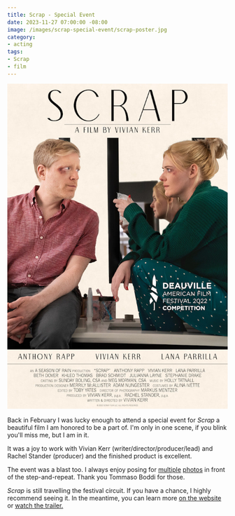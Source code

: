 ```yaml
---
title: Scrap - Special Event
date: 2023-11-27 07:00:00 -08:00
image: /images/scrap-special-event/scrap-poster.jpg
category:
- acting
tags:
- Scrap
- film
---
```


![_Scrap_ film poster](/images/scrap-special-event/scrap-poster.jpg)


Back in February I was lucky enough to attend a special event for _Scrap_ a
beautiful film I am honored to be a part of. I'm only in one scene, if you blink
you'll miss me, but I am in it.

It was a joy to work with Vivian Kerr (writer/director/producer/lead) and Rachel
Stander (producer) and the finished product is excellent.

The event was a blast too. I always enjoy posing for 
[multiple](https://www.gettyimages.com/detail/news-photo/damien-burke-attends-the-scrap-feature-special-event-at-news-photo/1469804377)
[photos](https://www.gettyimages.com/detail/news-photo/damien-burke-attends-the-scrap-feature-special-event-at-news-photo/1469804378) in front of the step-and-repeat. Thank you Tommaso Boddi for those.

_Scrap_ is still travelling the festival circuit. If you have a chance, I highly recommend seeing it. In the meantime, you can learn more [on the website](https://scrapthefilm.com/) or [watch the trailer.](https://scrapthefilm.com/trailer.html)
